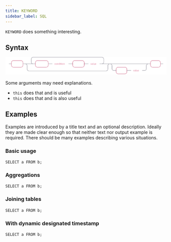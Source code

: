 ```yaml
---
title: KEYWORD
sidebar_label: SQL
---
```


`KEYWORD` does something interesting.

## Syntax

![Flow chart showing the syntax of CASE](/img/docs/diagrams/case.svg)

Some arguments may need explanations.

- `this` does that and is useful
- `this` does that and is also useful

## Examples

Examples are introduced by a title text and an optional description. Ideally
they are made clear enough so that neither text nor output example is required.
There should be many examples describing various situations.

### Basic usage

```questdb-sql title="This example does that"
SELECT a FROM b;
```

### Aggregations

```questdb-sql title="Do something interesting"
SELECT a FROM b;
```

### Joining tables

```questdb-sql title="Something else, equally interesting"
SELECT a FROM b;
```

### With dynamic designated timestamp

```questdb-sql title="This is only interesting for certain users"
SELECT a FROM b;
```
